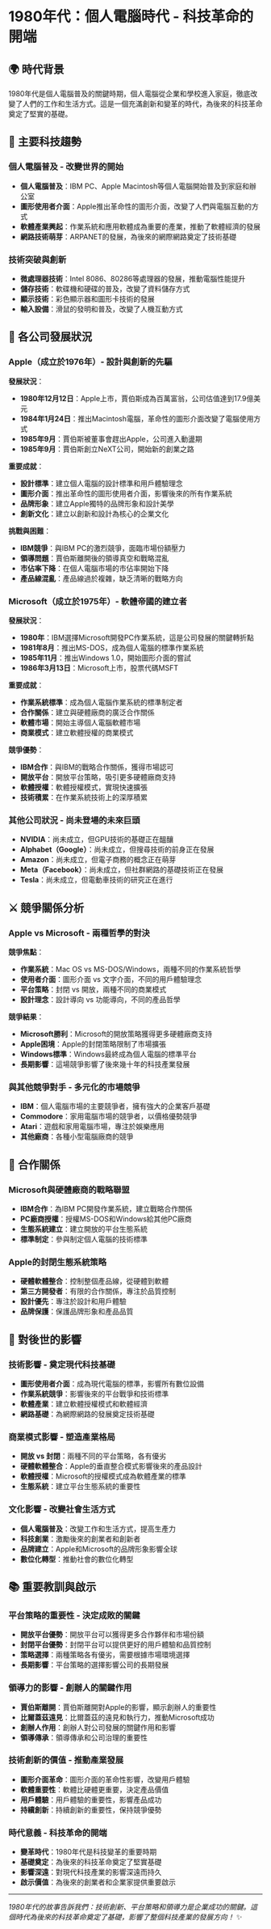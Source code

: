 # 1980年代：個人電腦時代 - 科技革命的開端

## 🌍 時代背景
1980年代是個人電腦普及的關鍵時期，個人電腦從企業和學校進入家庭，徹底改變了人們的工作和生活方式。這是一個充滿創新和變革的時代，為後來的科技革命奠定了堅實的基礎。

## 🚀 主要科技趨勢

### 個人電腦普及 - 改變世界的開始
- **個人電腦普及**：IBM PC、Apple Macintosh等個人電腦開始普及到家庭和辦公室
- **圖形使用者介面**：Apple推出革命性的圖形介面，改變了人們與電腦互動的方式
- **軟體產業興起**：作業系統和應用軟體成為重要的產業，推動了軟體經濟的發展
- **網路技術萌芽**：ARPANET的發展，為後來的網際網路奠定了技術基礎

### 技術突破與創新
- **微處理器技術**：Intel 8086、80286等處理器的發展，推動電腦性能提升
- **儲存技術**：軟碟機和硬碟的普及，改變了資料儲存方式
- **顯示技術**：彩色顯示器和圖形卡技術的發展
- **輸入設備**：滑鼠的發明和普及，改變了人機互動方式

## 🏢 各公司發展狀況

### Apple（成立於1976年）- 設計與創新的先驅
**發展狀況**：
- **1980年12月12日**：Apple上市，賈伯斯成為百萬富翁，公司估值達到17.9億美元
- **1984年1月24日**：推出Macintosh電腦，革命性的圖形介面改變了電腦使用方式
- **1985年9月**：賈伯斯被董事會趕出Apple，公司進入動盪期
- **1985年9月**：賈伯斯創立NeXT公司，開始新的創業之路

**重要成就**：
- **設計標準**：建立個人電腦的設計標準和用戶體驗理念
- **圖形介面**：推出革命性的圖形使用者介面，影響後來的所有作業系統
- **品牌形象**：建立Apple獨特的品牌形象和設計美學
- **創新文化**：建立以創新和設計為核心的企業文化

**挑戰與困難**：
- **IBM競爭**：與IBM PC的激烈競爭，面臨市場份額壓力
- **領導問題**：賈伯斯離開後的領導真空和戰略混亂
- **市佔率下降**：在個人電腦市場的市佔率開始下降
- **產品線混亂**：產品線過於複雜，缺乏清晰的戰略方向

### Microsoft（成立於1975年）- 軟體帝國的建立者
**發展狀況**：
- **1980年**：IBM選擇Microsoft開發PC作業系統，這是公司發展的關鍵轉折點
- **1981年8月**：推出MS-DOS，成為個人電腦的標準作業系統
- **1985年11月**：推出Windows 1.0，開始圖形介面的嘗試
- **1986年3月13日**：Microsoft上市，股票代碼MSFT

**重要成就**：
- **作業系統標準**：成為個人電腦作業系統的標準制定者
- **合作關係**：建立與硬體廠商的廣泛合作關係
- **軟體市場**：開始主導個人電腦軟體市場
- **商業模式**：建立軟體授權的商業模式

**競爭優勢**：
- **IBM合作**：與IBM的戰略合作關係，獲得市場認可
- **開放平台**：開放平台策略，吸引更多硬體廠商支持
- **軟體授權**：軟體授權模式，實現快速擴張
- **技術積累**：在作業系統技術上的深厚積累

### 其他公司狀況 - 尚未登場的未來巨頭
- **NVIDIA**：尚未成立，但GPU技術的基礎正在醞釀
- **Alphabet（Google）**：尚未成立，但搜尋技術的前身正在發展
- **Amazon**：尚未成立，但電子商務的概念正在萌芽
- **Meta（Facebook）**：尚未成立，但社群網路的基礎技術正在發展
- **Tesla**：尚未成立，但電動車技術的研究正在進行

## ⚔️ 競爭關係分析

### Apple vs Microsoft - 兩種哲學的對決
**競爭焦點**：
- **作業系統**：Mac OS vs MS-DOS/Windows，兩種不同的作業系統哲學
- **使用者介面**：圖形介面 vs 文字介面，不同的用戶體驗理念
- **平台策略**：封閉 vs 開放，兩種不同的商業模式
- **設計理念**：設計導向 vs 功能導向，不同的產品哲學

**競爭結果**：
- **Microsoft勝利**：Microsoft的開放策略獲得更多硬體廠商支持
- **Apple困境**：Apple的封閉策略限制了市場擴張
- **Windows標準**：Windows最終成為個人電腦的標準平台
- **長期影響**：這場競爭影響了後來幾十年的科技產業發展

### 與其他競爭對手 - 多元化的市場競爭
- **IBM**：個人電腦市場的主要競爭者，擁有強大的企業客戶基礎
- **Commodore**：家用電腦市場的競爭者，以價格優勢競爭
- **Atari**：遊戲和家用電腦市場，專注於娛樂應用
- **其他廠商**：各種小型電腦廠商的競爭

## 🤝 合作關係

### Microsoft與硬體廠商的戰略聯盟
- **IBM合作**：為IBM PC開發作業系統，建立戰略合作關係
- **PC廠商授權**：授權MS-DOS和Windows給其他PC廠商
- **生態系統建立**：建立開放的平台生態系統
- **標準制定**：參與制定個人電腦的技術標準

### Apple的封閉生態系統策略
- **硬體軟體整合**：控制整個產品線，從硬體到軟體
- **第三方開發者**：有限的合作關係，專注於品質控制
- **設計優先**：專注於設計和用戶體驗
- **品牌保護**：保護品牌形象和產品品質

## 🌟 對後世的影響

### 技術影響 - 奠定現代科技基礎
- **圖形使用者介面**：成為現代電腦的標準，影響所有數位設備
- **作業系統競爭**：影響後來的平台戰爭和技術標準
- **軟體產業**：建立軟體授權模式和軟體經濟
- **網路基礎**：為網際網路的發展奠定技術基礎

### 商業模式影響 - 塑造產業格局
- **開放 vs 封閉**：兩種不同的平台策略，各有優劣
- **硬體軟體整合**：Apple的垂直整合模式影響後來的產品設計
- **軟體授權**：Microsoft的授權模式成為軟體產業的標準
- **生態系統**：建立平台生態系統的重要性

### 文化影響 - 改變社會生活方式
- **個人電腦普及**：改變工作和生活方式，提高生產力
- **科技創業**：激勵後來的創業者和創新者
- **品牌建立**：Apple和Microsoft的品牌形象影響全球
- **數位化轉型**：推動社會的數位化轉型

## 📚 重要教訓與啟示

### 平台策略的重要性 - 決定成敗的關鍵
- **開放平台優勢**：開放平台可以獲得更多合作夥伴和市場份額
- **封閉平台優勢**：封閉平台可以提供更好的用戶體驗和品質控制
- **策略選擇**：兩種策略各有優劣，需要根據市場環境選擇
- **長期影響**：平台策略的選擇影響公司的長期發展

### 領導力的影響 - 創辦人的關鍵作用
- **賈伯斯離開**：賈伯斯離開對Apple的影響，顯示創辦人的重要性
- **比爾蓋茲遠見**：比爾蓋茲的遠見和執行力，推動Microsoft成功
- **創辦人作用**：創辦人對公司發展的關鍵作用和影響
- **領導傳承**：領導傳承和公司治理的重要性

### 技術創新的價值 - 推動產業發展
- **圖形介面革命**：圖形介面的革命性影響，改變用戶體驗
- **軟體重要性**：軟體比硬體更重要，決定產品價值
- **用戶體驗**：用戶體驗的重要性，影響產品成功
- **持續創新**：持續創新的重要性，保持競爭優勢

### 時代意義 - 科技革命的開端
- **變革時代**：1980年代是科技變革的重要時期
- **基礎奠定**：為後來的科技革命奠定了堅實基礎
- **影響深遠**：對現代科技產業的影響深遠而持久
- **啟示價值**：為後來的創業者和企業家提供重要啟示

---

*1980年代的故事告訴我們：技術創新、平台策略和領導力是企業成功的關鍵。這個時代為後來的科技革命奠定了基礎，影響了整個科技產業的發展方向！* ✨
